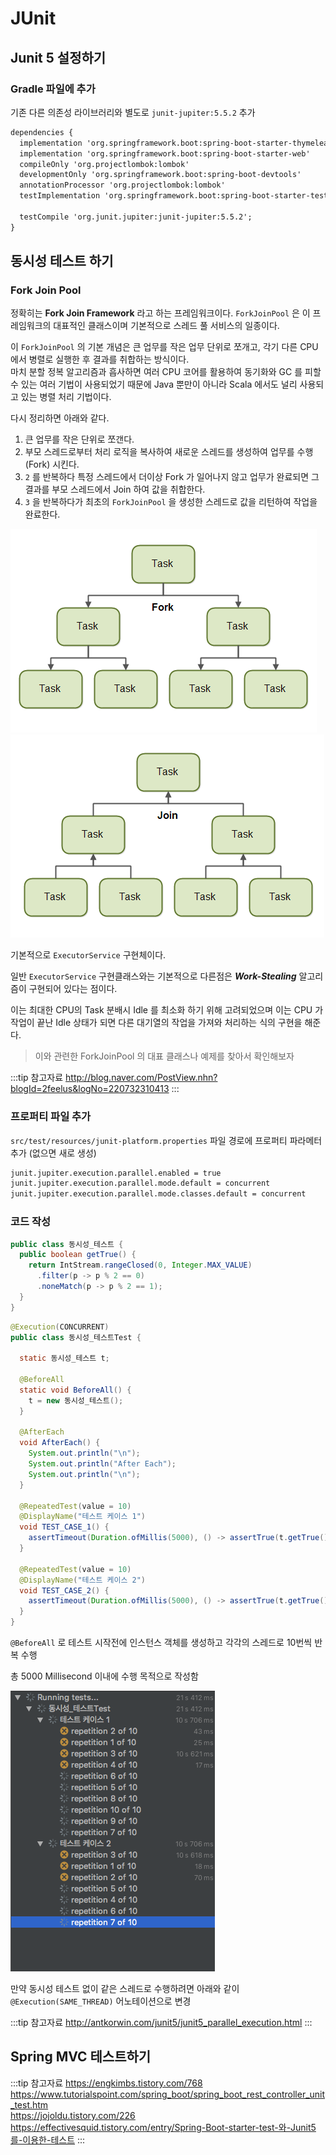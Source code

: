 # JUnit

## Junit 5 설정하기

### Gradle 파일에 추가

기존 다른 의존성 라이브러리와 별도로 `junit-jupiter:5.5.2` 추가

```md {9}
dependencies {
  implementation 'org.springframework.boot:spring-boot-starter-thymeleaf'
  implementation 'org.springframework.boot:spring-boot-starter-web'
  compileOnly 'org.projectlombok:lombok'
  developmentOnly 'org.springframework.boot:spring-boot-devtools'
  annotationProcessor 'org.projectlombok:lombok'
  testImplementation 'org.springframework.boot:spring-boot-starter-test'

  testCompile 'org.junit.jupiter:junit-jupiter:5.5.2';
}
```

## 동시성 테스트 하기

### Fork Join Pool

정확히는 **Fork Join Framework** 라고 하는 프레임워크이다. `ForkJoinPool` 은 이 프레임워크의 대표적인 클래스이며 기본적으로 스레드 풀 서비스의 일종이다.

이 `ForkJoinPool` 의 기본 개념은 큰 업무를 작은 업무 단위로 쪼개고, 각기 다른 CPU 에서 병렬로 실행한 후 결과를 취합하는 방식이다.  
마치 분할 정복 알고리즘과 흡사하면 여러 CPU 코어를 활용하여 동기화와 GC 를 피할수 있는 여러 기법이 사용되었기 때문에 Java 뿐만이 아니라 Scala 에서도 널리 사용되고 있는 병렬 처리 기법이다.

다시 정리하면 아래와 같다.

1. 큰 업무를 작은 단위로 쪼갠다.
2. 부모 스레드로부터 처리 로직을 복사하여 새로운 스레드를 생성하여 업무를 수행 (Fork) 시킨다.
3. `2` 를 반복하다 특정 스레드에서 더이상 Fork 가 일어나지 않고 업무가 완료되면 그 결과를 부모 스레드에서 Join 하여 값을 취합한다.
4. `3` 을 반복하다가 최초의 `ForkJoinPool` 을 생성한 스레드로 값을 리턴하여 작업을 완료한다.

![Fork](/img/A095.png)
![Join](/img/A096.png)

기본적으로 `ExecutorService` 구현체이다.

일반 `ExecutorService` 구현클래스와는 기본적으로 다른점은 _**Work-Stealing**_ 알고리즘이 구현되어 있다는 점이다.

이는 최대한 CPU의 Task 분배시 Idle 를 최소화 하기 위해 고려되었으며 이는 CPU 가 작업이 끝난 Idle 상태가 되면 다른 대기열의 작업을 가져와 처리하는 식의 구현을 해준다.

> 이와 관련한 ForkJoinPool 의 대표 클래스나 예제를 찾아서 확인해보자

:::tip 참고자료
<http://blog.naver.com/PostView.nhn?blogId=2feelus&logNo=220732310413>
:::

### 프로퍼티 파일 추가

`src/test/resources/junit-platform.properties` 파일 경로에 프로퍼티 파라메터 추가 (없으면 새로 생성)

```md
junit.jupiter.execution.parallel.enabled = true
junit.jupiter.execution.parallel.mode.default = concurrent
junit.jupiter.execution.parallel.mode.classes.default = concurrent
```

### 코드 작성

```java
public class 동시성_테스트 {
  public boolean getTrue() {
    return IntStream.rangeClosed(0, Integer.MAX_VALUE)
      .filter(p -> p % 2 == 0)
      .noneMatch(p -> p % 2 == 1);
  }
}
```

```java {1}
@Execution(CONCURRENT)
public class 동시성_테스트Test {

  static 동시성_테스트 t;

  @BeforeAll
  static void BeforeAll() {
    t = new 동시성_테스트();
  }

  @AfterEach
  void AfterEach() {
    System.out.println("\n");
    System.out.println("After Each");
    System.out.println("\n");
  }

  @RepeatedTest(value = 10)
  @DisplayName("테스트 케이스 1")
  void TEST_CASE_1() {
    assertTimeout(Duration.ofMillis(5000), () -> assertTrue(t.getTrue()));
  }

  @RepeatedTest(value = 10)
  @DisplayName("테스트 케이스 2")
  void TEST_CASE_2() {
    assertTimeout(Duration.ofMillis(5000), () -> assertTrue(t.getTrue()));
  }
}
```

`@BeforeAll` 로 테스트 시작전에 인스턴스 객체를 생성하고 각각의 스레드로 10번씩 반복 수행

총 5000 Millisecond 이내에 수행 목적으로 작성함

![동시성 테스트](/img/A094.png)

만약 동시성 테스트 없이 같은 스레드로 수행하려면 아래와 같이 `@Execution(SAME_THREAD)` 어노테이션으로 변경

:::tip 참고자료
<http://antkorwin.com/junit5/junit5_parallel_execution.html>
:::

## Spring MVC 테스트하기

:::tip 참고자료
<https://engkimbs.tistory.com/768>  
<https://www.tutorialspoint.com/spring_boot/spring_boot_rest_controller_unit_test.htm>  
<https://jojoldu.tistory.com/226>  
<https://effectivesquid.tistory.com/entry/Spring-Boot-starter-test-와-Junit5를-이용한-테스트>
:::
